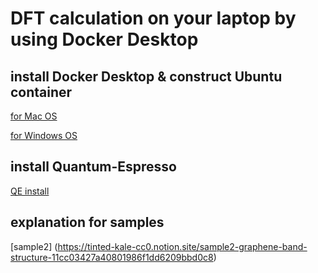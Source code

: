 # DFT calculation on your laptop by using Docker Desktop

## install Docker Desktop & construct Ubuntu container

[for Mac OS](https://tinted-kale-cc0.notion.site/Docker-desktop-install-on-Mac-79573c08a70345089573959e33165d7e#7a176869dee34043a267bc8e10f082dc)

[for Windows OS](https://tinted-kale-cc0.notion.site/Docker-desktop-install-on-Windows-OS-112c03427a4080a0b481d136bb269348)

## install Quantum-Espresso 
[QE install](https://tinted-kale-cc0.notion.site/Install-Quantum-Espresso-on-Ubuntu-container-in-Docker-Desktop-9621b11b240f4b1da5416bbb333f6cb1)

## explanation for samples
[sample2] (https://tinted-kale-cc0.notion.site/sample2-graphene-band-structure-11cc03427a40801986f1dd6209bbd0c8)